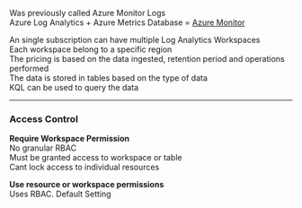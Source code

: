 Was previously called Azure Monitor Logs  
Azure Log Analytics + Azure Metrics Database = [Azure Monitor](../Azure%20Billing%20&%20Support/Azure%20Monitor.md)

An single subscription can have multiple Log Analytics Workspaces  
Each workspace belong to a specific region  
The pricing is based on the data ingested, retention period and operations performed  
The data is stored in tables based on the type of data  
KQL can be used to query the data

---

### Access Control
**Require Workspace Permission**  
No granular RBAC    
Must be granted access to workspace or table  
Cant lock access to individual resources

**Use resource or workspace permissions**  
Uses RBAC. Default Setting
